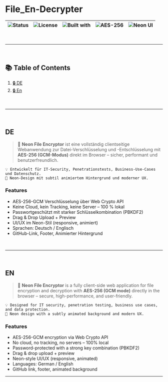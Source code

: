 # File_En-Decrypter
| ![Status](https://img.shields.io/badge/status-stable-brightgreen) | ![License](https://img.shields.io/github/license/bylickilabs/File_En-Decrypter) | ![Built with](https://img.shields.io/badge/built%20with-HTML%2C%20CSS%2C%20JS-blue) | ![AES-256](https://img.shields.io/badge/security-AES--256-yellowgreen) | ![Neon UI](https://img.shields.io/badge/design-neon-lightblue) |
|---|---|---|---|---|

<br>

---

<br>

## 📚 Table of Contents

1. [🔒 DE](#de)  
2. [🔒 En](#en)

<br>

---

<br>

## DE

> 🔐 **Neon File Encryptor** ist eine vollständig clientseitige Webanwendung zur Datei-Verschlüsselung und -Entschlüsselung mit **AES-256 (GCM-Modus)** direkt im Browser 
  – sicher, performant und benutzerfreundlich.


```yarn
💡 Entwickelt für IT-Security, Penetrationstests, Business-Use-Cases und Datenschutz.  
🌈 Neon-Design mit subtil animiertem Hintergrund und moderner UX.
```

### Features
- AES-256-GCM Verschlüsselung über Web Crypto API
- Keine Cloud, kein Tracking, keine Server – 100 % lokal
- Passwortgeschützt mit starker Schlüsselkombination (PBKDF2)
- Drag & Drop Upload + Preview
- UI/UX im Neon-Stil (responsive, animiert)
- Sprachen: Deutsch / Englisch
- GitHub-Link, Footer, Animierter Hintergrund

<br>

---

<br>

## EN

> 🔐 **Neon File Encryptor** is a fully client-side web application for file encryption and decryption with **AES-256 (GCM mode)** directly in the browser
  – secure, high-performance, and user-friendly.

```yarn
💡 Designed for IT security, penetration testing, business use cases, and data protection.
🌈 Neon design with a subtly animated background and modern UX.
```

### Features
- AES-256-GCM encryption via Web Crypto API
- No cloud, no tracking, no servers – 100% local
- Password-protected with a strong key combination (PBKDF2)
- Drag & drop upload + preview
- Neon-style UI/UX (responsive, animated)
- Languages: German / English
- GitHub link, footer, animated background

---
